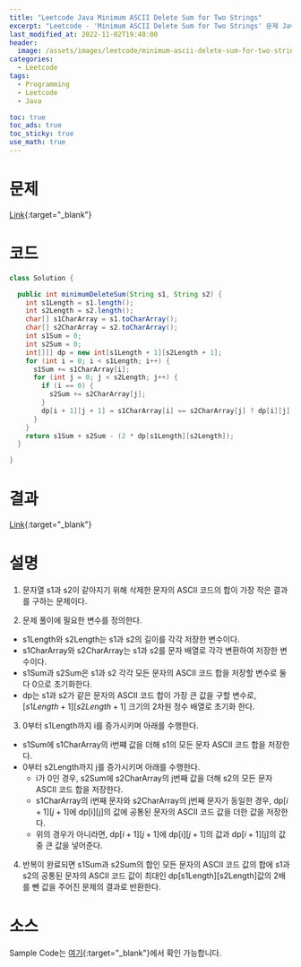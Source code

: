 ```yaml
---
title: "Leetcode Java Minimum ASCII Delete Sum for Two Strings"
excerpt: "Leetcode - 'Minimum ASCII Delete Sum for Two Strings' 문제 Java 풀이"
last_modified_at: 2022-11-02T19:40:00
header:
  image: /assets/images/leetcode/minimum-ascii-delete-sum-for-two-strings.png
categories:
  - Leetcode
tags:
  - Programming
  - Leetcode
  - Java

toc: true
toc_ads: true
toc_sticky: true
use_math: true
---
```

# 문제
[Link](https://leetcode.com/problems/minimum-ascii-delete-sum-for-two-strings){:target="_blank"}

# 코드
```java
class Solution {

  public int minimumDeleteSum(String s1, String s2) {
    int s1Length = s1.length();
    int s2Length = s2.length();
    char[] s1CharArray = s1.toCharArray();
    char[] s2CharArray = s2.toCharArray();
    int s1Sum = 0;
    int s2Sum = 0;
    int[][] dp = new int[s1Length + 1][s2Length + 1];
    for (int i = 0; i < s1Length; i++) {
      s1Sum += s1CharArray[i];
      for (int j = 0; j < s2Length; j++) {
        if (i == 0) {
          s2Sum += s2CharArray[j];
        }
        dp[i + 1][j + 1] = s1CharArray[i] == s2CharArray[j] ? dp[i][j] + s1CharArray[i] : Math.max(dp[i][j + 1], dp[i + 1][j]);
      }
    }
    return s1Sum + s2Sum - (2 * dp[s1Length][s2Length]);
  }

}
```

# 결과
[Link](https://leetcode.com/submissions/detail/835302563/){:target="_blank"}

# 설명
1. 문자열 s1과 s2이 같아지기 위해 삭제한 문자의 ASCII 코드의 합이 가장 작은 결과를 구하는 문제이다.

2. 문제 풀이에 필요한 변수를 정의한다.
- s1Length와 s2Length는 s1과 s2의 길이를 각각 저장한 변수이다.
- s1CharArray와 s2CharArray는 s1과 s2를 문자 배열로 각각 변환하여 저장한 변수이다.
- s1Sum과 s2Sum은 s1과 s2 각각 모든 문자의 ASCII 코드 합을 저장할 변수로 둘 다 0으로 초기화한다.
- dp는 s1과 s2가 같은 문자의 ASCII 코드 합이 가장 큰 값을 구할 변수로, [$s1Length + 1$][$s2Length + 1$] 크기의 2차원 정수 배열로 초기화 한다.

3. 0부터 s1Length까지 i를 증가시키며 아래를 수행한다.
- s1Sum에 s1CharArray의 i번쨰 값을 더해 s1의 모든 문자 ASCII 코드 합을 저장한다.
- 0부터 s2Length까지 j를 증가시키며 아래를 수행한다.
  - i가 0인 경우, s2Sum에 s2CharArray의 j번째 값을 더해 s2의 모든 문자 ASCII 코드 합을 저장한다.
  - s1CharArray의 i번째 문자와 s2CharArray의 j번째 문자가 동일한 경우, dp[$i + 1$][$j + 1$]에 dp[i][j]의 값에 공통된 문자의 ASCII 코드 값을 더한 값을 저장한다.
  - 위의 경우가 아니라면, dp[$i + 1$][$j + 1$]에 dp[i][$j + 1$]의 값과 dp[$i + 1$][j]의 값 중 큰 값을 넣어준다.

4. 반복이 완료되면 s1Sum과 s2Sum의 합인 모든 문자의 ASCII 코드 값의 합에 s1과 s2의 공통된 문자의 ASCII 코드 값이 최대인 dp[s1Length][s2Length]값의 2배를 뺀 값을 주어진 문제의 결과로 반환한다.

# 소스
Sample Code는 [여기](https://github.com/GracefulSoul/leetcode/blob/master/src/main/java/gracefulsoul/problems/MinimumASCIIDeleteSumForTwoStrings.java){:target="_blank"}에서 확인 가능합니다.